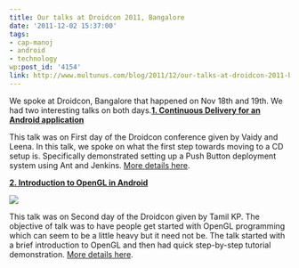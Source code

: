 ```yaml
---
title: Our talks at Droidcon 2011, Bangalore
date: '2011-12-02 15:37:00'
tags:
- cap-manoj
- android
- technology
wp:post_id: '4154'
link: http://www.multunus.com/blog/2011/12/our-talks-at-droidcon-2011-bangalore/
---
```


We spoke at Droidcon, Bangalore that happened on Nov 18th and 19th. We had two interesting talks on both days.**[1. Continuous Delivery for an Android application](http://funnel.hasgeek.com/droidcon/83-continuous-delivery-for-an-android-application)**











This talk was on First day of the Droidcon conference given by Vaidy and Leena. In this talk, we spoke on what the first step towards moving to a CD setup is. Specifically demonstrated setting up a Push Button deployment system using Ant and Jenkins. 
[More details here](http://funnel.hasgeek.com/droidcon/83-continuous-delivery-for-an-android-application).


**[2. Introduction to OpenGL in Android](http://funnel.hasgeek.com/droidcon/94-introduction-to-opengl-in-android)**
 
![](http://multunus.herokuapp.com/images/tamil-and-kp.png)


This talk was on Second day of the Droidcon given by Tamil KP. The objective of talk was to have people get started with OpenGL programming which can seem to be a little heavy but it need not be. The talk started with a brief introduction to OpenGL and then had quick step-by-step tutorial demonstration. 
[More details here](http://funnel.hasgeek.com/droidcon/94-introduction-to-opengl-in-android).

